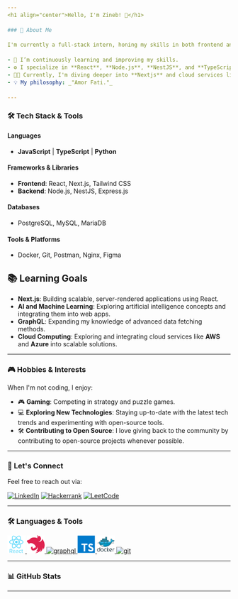 ```yaml
---
<h1 align="center">Hello, I'm Zineb! 👋</h1>

### 🚀 About Me

I'm currently a full-stack intern, honing my skills in both frontend and backend technologies. My coding journey began at the 1337 coding school, and since then, I've been driven by a passion for problem-solving and innovation. I thrive in tackling complex challenges and developing cutting-edge solutions across various tech stacks.

- 🌱 I’m continuously learning and improving my skills.
- ⚙️ I specialize in **React**, **Node.js**, **NestJS**, and **TypeScript**.
- 👩‍💻 Currently, I'm diving deeper into **Nextjs** and cloud services like **AWS** and **Azure**.
- 💡 My philosophy: _"Amor Fati."_ 

---
```


### 🛠️ Tech Stack & Tools

#### **Languages**
- **JavaScript** | **TypeScript** | **Python**

#### **Frameworks & Libraries**
- **Frontend**: React, Next.js, Tailwind CSS
- **Backend**: Node.js, NestJS, Express.js

#### **Databases**
- PostgreSQL, MySQL, MariaDB

#### **Tools & Platforms**
- Docker, Git, Postman, Nginx, Figma
<!--
---

### 🔥 Projects

- **[Project Name](#)**: A brief description of this project, the tech stack used, and its impact.
- **[Another Project](#)**: Another project with highlights of its features and technologies used.
  
More projects can be found on my [GitHub](https://github.com/loldemorttt).

---
-->
## 📚 Learning Goals
- **Next.js**: Building scalable, server-rendered applications using React.
- **AI and Machine Learning**: Exploring artificial intelligence concepts and integrating them into web apps.
- **GraphQL**: Expanding my knowledge of advanced data fetching methods.
- **Cloud Computing**: Exploring and integrating cloud services like **AWS** and **Azure** into scalable solutions.
  
---

### 🎮 Hobbies & Interests

When I'm not coding, I enjoy:
- 🎮 **Gaming**: Competing in strategy and puzzle games.
- 💻 **Exploring New Technologies**: Staying up-to-date with the latest tech trends and experimenting with open-source tools.
- 🛠️ **Contributing to Open Source**: I love giving back to the community by contributing to open-source projects whenever possible.

---

### 🤝 Let's Connect

Feel free to reach out via:
<p align="left">
<a href="https://www.linkedin.com/in/your-link" target="blank"><img align="center" src="https://raw.githubusercontent.com/rahuldkjain/github-profile-readme-generator/master/src/images/icons/Social/linked-in-alt.svg" alt="LinkedIn" height="30" width="40" /></a>
<a href="https://www.hackerrank.com/your-link" target="blank"><img align="center" src="https://raw.githubusercontent.com/rahuldkjain/github-profile-readme-generator/master/src/images/icons/Social/hackerrank.svg" alt="Hackerrank" height="30" width="40" /></a>
<a href="https://www.leetcode.com/your-link" target="blank"><img align="center" src="https://raw.githubusercontent.com/rahuldkjain/github-profile-readme-generator/master/src/images/icons/Social/leet-code.svg" alt="LeetCode" height="30" width="40" /></a>
</p>

---

### 🛠️ Languages & Tools
<p align="left"> 
<a href="https://reactjs.org/" target="_blank" rel="noreferrer"> <img src="https://raw.githubusercontent.com/devicons/devicon/master/icons/react/react-original-wordmark.svg" alt="react" width="40" height="40"/> </a> 
<a href="https://nestjs.com/" target="_blank" rel="noreferrer"> <img src="https://raw.githubusercontent.com/devicons/devicon/master/icons/nestjs/nestjs-plain.svg" alt="nestjs" width="40" height="40"/> </a>
<a href="https://graphql.org" target="_blank" rel="noreferrer"> <img src="https://www.vectorlogo.zone/logos/graphql/graphql-icon.svg" alt="graphql" width="40" height="40"/> </a> 
<a href="https://www.typescriptlang.org/" target="_blank" rel="noreferrer"> <img src="https://raw.githubusercontent.com/devicons/devicon/master/icons/typescript/typescript-original.svg" alt="typescript" width="40" height="40"/> </a> 
<a href="https://docker.com/" target="_blank" rel="noreferrer"> <img src="https://raw.githubusercontent.com/devicons/devicon/master/icons/docker/docker-original-wordmark.svg" alt="docker" width="40" height="40"/> </a> 
<a href="https://git-scm.com/" target="_blank" rel="noreferrer"> <img src="https://www.vectorlogo.zone/logos/git-scm/git-scm-icon.svg" alt="git" width="40" height="40"/> </a>
<!-- Add more as per your stack -->
</p>

---

### 📊 GitHub Stats
<!--
<p>
  <img align="left" src="https://github-readme-stats.vercel.app/api/top-langs?username=loldemorttt&show_icons=true&locale=en&layout=compact" alt="Most Used Languages" />
</p>
<p>&nbsp;<img align="center" src="https://github-readme-stats.vercel.app/api?username=loldemorttt&show_icons=true&locale=en" alt="GitHub Stats" /></p>
<p><img align="center" src="https://github-readme-streak-stats.herokuapp.com/?user=loldemorttt&" alt="GitHub Streak" /></p>
-->
---
